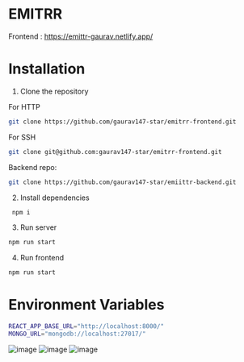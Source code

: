 # EMITRR

Frontend : https://emittr-gaurav.netlify.app/

# Installation

1. Clone the repository

For HTTP

```sh
git clone https://github.com/gaurav147-star/emitrr-frontend.git
```

For SSH

```sh
git clone git@github.com:gaurav147-star/emitrr-frontend.git
```

Backend repo:

```sh
git clone https://github.com/gaurav147-star/emiittr-backend.git
```

2. Install dependencies

```sh
 npm i
```

3. Run server

```sh
npm run start
```

4. Run frontend

```sh
npm run start
```

# Environment Variables

```sh
REACT_APP_BASE_URL="http://localhost:8000/"
MONGO_URL="mongodb://localhost:27017/"
```
![image](https://github.com/gaurav147-star/emitrr-frontend/assets/78996081/5b9d105c-0f81-410e-a990-8404687d5187)
![image](https://github.com/gaurav147-star/emitrr-frontend/assets/78996081/22b752f5-30eb-4fa2-9973-093603135cca)
![image](https://github.com/gaurav147-star/emitrr-frontend/assets/78996081/2f8338f0-f26c-48b7-bb4b-dd677b2ff384)


